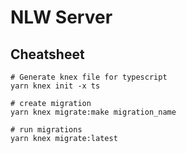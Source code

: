 # NLW Server

## Cheatsheet

```
# Generate knex file for typescript
yarn knex init -x ts

# create migration
yarn knex migrate:make migration_name

# run migrations
yarn knex migrate:latest
```
